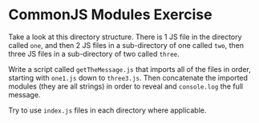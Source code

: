 # CommonJS Modules Exercise

Take a look at this directory structure. There is 1 JS file in the directory called `one`, and then 2 JS files in a sub-directory of one called `two`, then three JS files in a sub-directory of two called `three`.

Write a script called `getTheMessage.js` that imports all of the files in order, starting with `one1.js` down to `three3.js`. Then concatenate the imported modules (they are all strings) in order to reveal and `console.log` the full message.

Try to use `index.js` files in each directory where applicable.
